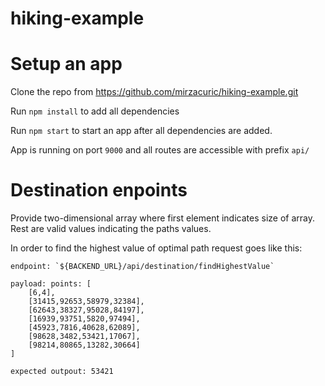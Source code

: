 # hiking-example

# Setup an app

Clone the repo from https://github.com/mirzacuric/hiking-example.git

Run `npm install` to add all dependencies

Run `npm start` to start an app after all dependencies are added.

App is running on port `9000` and all routes are accessible with prefix `api/`

# Destination enpoints

Provide two-dimensional array where first element indicates size of array.
Rest are valid values indicating the paths values.

In order to find the highest value of optimal path request goes like this:
    
    endpoint: `${BACKEND_URL}/api/destination/findHighestValue`

    payload: points: [
        [6,4],
        [31415,92653,58979,32384],
        [62643,38327,95028,84197],
        [16939,93751,5820,97494],
        [45923,7816,40628,62089],
        [98628,3482,53421,17067],
        [98214,80865,13282,30664]
    ]

    expected outpout: 53421